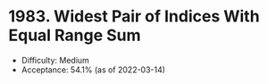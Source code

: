 # 1983. Widest Pair of Indices With Equal Range Sum
- Difficulty: Medium
- Acceptance: 54.1% (as of 2022-03-14)
